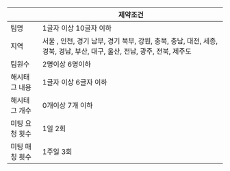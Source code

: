 |          | 제약조건                                                                            |
|----------|---------------------------------------------------------------------------------|
| 팀명       | 1글자 이상 10글자 이하                                                                  |
| 지역       | 서울 , 인천, 경기 남부, 경기 북부, 강원, 충북, 충남, 대전, 세종,  경북, 경남, 부산, 대구, 울산, 전남, 광주, 전북, 제주도 |
| 팀원수      | 2명이상 6명이하                                                                       
| 해시태그 내용  | 1글자 이상 6글자 이하                                                                   
| 해시태그 개수  | 0개이상 7개 이하                                                                      
| 미팅 요청 횟수 | 1일 2회                                                                           
| 미팅 매칭 횟수 | 1주일 3회                                                                         